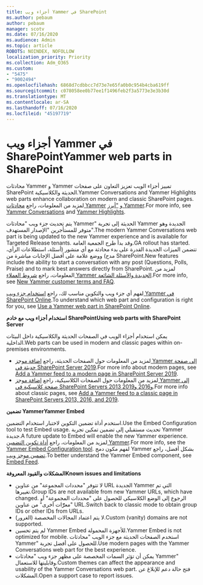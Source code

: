 ```yaml
---
title: أجزاء ويب Yammer في SharePoint
ms.author: pebaum
author: pebaum
manager: scotv
ms.date: 07/16/2020
ms.audience: Admin
ms.topic: article
ROBOTS: NOINDEX, NOFOLLOW
localization_priority: Priority
ms.collection: Adm_O365
ms.custom:
- "5475"
- "9002494"
ms.openlocfilehash: 6868d7cdbbcc7d73e7e65fa0b0c954b4cba619ff
ms.sourcegitcommit: c078058ee0b77ee1f1496feb2f3a5773e3e3b30d
ms.translationtype: MT
ms.contentlocale: ar-SA
ms.lasthandoff: 07/16/2020
ms.locfileid: "45197719"
---
```

# <a name="yammer-web-parts-in-sharepoint"></a><span data-ttu-id="b7708-102">أجزاء ويب Yammer في SharePoint</span><span class="sxs-lookup"><span data-stu-id="b7708-102">Yammer web parts in SharePoint</span></span>

<span data-ttu-id="b7708-103">محادثات Yammer و Yammer تمييز أجزاء الويب تعزيز التعاون على صفحات SharePoint الحديثة والكلاسيكية.</span><span class="sxs-lookup"><span data-stu-id="b7708-103">Yammer Conversations and Yammer Highlights web parts enhance collaboration on modern and classic SharePoint pages.</span></span> <span data-ttu-id="b7708-104">لمزيد من المعلومات، راجع [محادثات Yammer](https://support.microsoft.com/office/use-a-yammer-web-part-in-sharepoint-online-a53cfa0c-3d09-42c8-a286-1038a81c59da#conversations) و ["أبرز Yammer](https://support.microsoft.com/office/use-a-yammer-web-part-in-sharepoint-online-a53cfa0c-3d09-42c8-a286-1038a81c59da#highlights).</span><span class="sxs-lookup"><span data-stu-id="b7708-104">For more info, see [Yammer Conversations](https://support.microsoft.com/office/use-a-yammer-web-part-in-sharepoint-online-a53cfa0c-3d09-42c8-a286-1038a81c59da#conversations)  and  [Yammer Highlights](https://support.microsoft.com/office/use-a-yammer-web-part-in-sharepoint-online-a53cfa0c-3d09-42c8-a286-1038a81c59da#highlights).</span></span>    

<span data-ttu-id="b7708-105">يتم تحديث جزء ويب "محادثات Yammer" الحديثة إلى تجربة Yammer الجديدة وهو متوفر للمستأجرين "الإصدار المستهدف".</span><span class="sxs-lookup"><span data-stu-id="b7708-105">The modern Yammer Conversations web part is being updated to the new Yammer experience and is available for Targeted Release tenants.</span></span> <span data-ttu-id="b7708-106">وقد بدأ طرح الجمعية العامة.</span><span class="sxs-lookup"><span data-stu-id="b7708-106">GA rollout has started.</span></span> <span data-ttu-id="b7708-107">تتضمن الميزات الجديدة القدرة على بدء محادثة مع أي منشور (أسئلة، استطلاعات الرأي، مدح) ووضع علامة على أفضل الإجابات مباشرة من SharePoint.</span><span class="sxs-lookup"><span data-stu-id="b7708-107">New features include the ability to start a conversation with any post (Questions, Polls, Praise) and to mark best answers directly from SharePoint.</span></span> <span data-ttu-id="b7708-108">لمزيد من المعلومات، راجع [شروط العملاء Yammer الجديدة والأسئلة الشائعة](https://docs.microsoft.com/yammer/get-started-with-yammer/newyammer-faq).</span><span class="sxs-lookup"><span data-stu-id="b7708-108">For more info, see [New Yammer customer terms and FAQ](https://docs.microsoft.com/yammer/get-started-with-yammer/newyammer-faq).</span></span>

 <span data-ttu-id="b7708-109">لفهم أي جزء ويب والتكوين مناسب لك، راجع [استخدام جزء ويب Yammer في SharePoint Online](https://support.microsoft.com/office/use-a-yammer-web-part-in-sharepoint-online-a53cfa0c-3d09-42c8-a286-1038a81c59da).</span><span class="sxs-lookup"><span data-stu-id="b7708-109">To understand which web part and configuration is right for you, see [Use a Yammer web part in SharePoint Online](https://support.microsoft.com/office/use-a-yammer-web-part-in-sharepoint-online-a53cfa0c-3d09-42c8-a286-1038a81c59da).</span></span>  

<span data-ttu-id="b7708-110">**استخدام أجزاء ويب مع خادم SharePoint**</span><span class="sxs-lookup"><span data-stu-id="b7708-110">**Using web parts with SharePoint Server**</span></span>  

<span data-ttu-id="b7708-111">يمكن استخدام أجزاء الويب في الصفحات الحديثة والكلاسيكية داخل البيئات الداخلية.</span><span class="sxs-lookup"><span data-stu-id="b7708-111">Web parts can be used in modern and classic pages within on-premises environments.</span></span>

- <span data-ttu-id="b7708-112">لمزيد من المعلومات حول الصفحات الحديثة، راجع [إضافة موجز Yammer إلى صفحة حديثة في SharePoint Server 2019](https://docs.microsoft.com/yammer/integrate-yammer-with-other-apps/embed-a-feed-into-a-sharepoint-site#add-a-yammer-feed-to-a-modern-page-in-sharepoint-server-2019).</span><span class="sxs-lookup"><span data-stu-id="b7708-112">For more info about modern pages, see [Add a Yammer feed to a modern page in SharePoint Server 2019](https://docs.microsoft.com/yammer/integrate-yammer-with-other-apps/embed-a-feed-into-a-sharepoint-site#add-a-yammer-feed-to-a-modern-page-in-sharepoint-server-2019).</span></span> 
- <span data-ttu-id="b7708-113">لمزيد من المعلومات حول الصفحات الكلاسيكية، راجع [إضافة موجز Yammer إلى صفحة كلاسيكية في SharePoint Servers 2013 و2016 و2019](https://docs.microsoft.com/yammer/integrate-yammer-with-other-apps/embed-a-feed-into-a-sharepoint-site#add-a-yammer-feed-to-a-classic-page-in-sharepoint-servers-2013-2016-and-2019).</span><span class="sxs-lookup"><span data-stu-id="b7708-113">For more info about classic pages, see [Add a Yammer feed to a classic page in SharePoint Servers 2013, 2016, and 2019](https://docs.microsoft.com/yammer/integrate-yammer-with-other-apps/embed-a-feed-into-a-sharepoint-site#add-a-yammer-feed-to-a-classic-page-in-sharepoint-servers-2013-2016-and-2019).</span></span>

<span data-ttu-id="b7708-114">**تضمين Yammer**</span><span class="sxs-lookup"><span data-stu-id="b7708-114">**Yammer Embed**</span></span>  

<span data-ttu-id="b7708-115">استخدم أداة تضمين التكوين لاختبار استخدام التضمين.</span><span class="sxs-lookup"><span data-stu-id="b7708-115">Use the Embed Configuration tool to test Embed usage.</span></span> <span data-ttu-id="b7708-116">تحديث مستقبلي إلى تضمين تمكين تجربة Yammer جديدة.</span><span class="sxs-lookup"><span data-stu-id="b7708-116">A future update to Embed will enable the new Yammer experience.</span></span> <span data-ttu-id="b7708-117">لمزيد من المعلومات، راجع [أداة تكوين التضمين Yammer](https://aka.ms/YammerEmbedConfigureTool).</span><span class="sxs-lookup"><span data-stu-id="b7708-117">For more info, see the [Yammer Embed Configuration tool](https://aka.ms/YammerEmbedConfigureTool).</span></span> <span data-ttu-id="b7708-118">لفهم مكون دمج Yammer بشكل أفضل، راجع [تضمين موجز ويب](https://aka.ms/YammerDevDocs).</span><span class="sxs-lookup"><span data-stu-id="b7708-118">To better understand the Yammer Embed component, see [Embed Feed](https://aka.ms/YammerDevDocs).</span></span>

<span data-ttu-id="b7708-119">**المشكلات والقيود المعروفة**</span><span class="sxs-lookup"><span data-stu-id="b7708-119">**Known issues and limitations**</span></span>

- <span data-ttu-id="b7708-120">لا تتوفر "محددات المجموعة" من عناوين URL الجديدة Yammer التي تم تغييرها.</span><span class="sxs-lookup"><span data-stu-id="b7708-120">Group IDs are not available from new Yammer URLs, which have changed.</span></span> <span data-ttu-id="b7708-121">الرجوع إلى الوضع الكلاسيكي للحصول على "محددات المجموعة" أو "معرّّّات أخرى" من عناوين URL.</span><span class="sxs-lookup"><span data-stu-id="b7708-121">Switch back to classic mode to obtain group IDs or other IDs from URLs.</span></span>
- <span data-ttu-id="b7708-122">لا يتم اعتماد المجالات المخصصة (الغرور).</span><span class="sxs-lookup"><span data-stu-id="b7708-122">Custom (vanity) domains are not supported.</span></span>
- <span data-ttu-id="b7708-123">لم يتم تحسين Yammer Embed للأجهزة المحمولة.</span><span class="sxs-lookup"><span data-stu-id="b7708-123">Yammer Embed is not optimized for mobile.</span></span> <span data-ttu-id="b7708-124">استخدم الصفحات الحديثة مع جزء الويب "محادثات Yammer" للحصول على أفضل تجربة.</span><span class="sxs-lookup"><span data-stu-id="b7708-124">Use modern pages with the Yammer Conversations web part for the best experience.</span></span>
- <span data-ttu-id="b7708-125">يمكن أن تؤثر السمات المخصصة على مظهر جزء ويب "محادثات Yammer" وقابليتها للاستعمال.</span><span class="sxs-lookup"><span data-stu-id="b7708-125">Custom themes can affect the appearance and usability of the Yammer Conversations web part.</span></span> <span data-ttu-id="b7708-126">فتح حالة دعم للإبلاغ عن المشكلات.</span><span class="sxs-lookup"><span data-stu-id="b7708-126">Open a support case to report issues.</span></span>